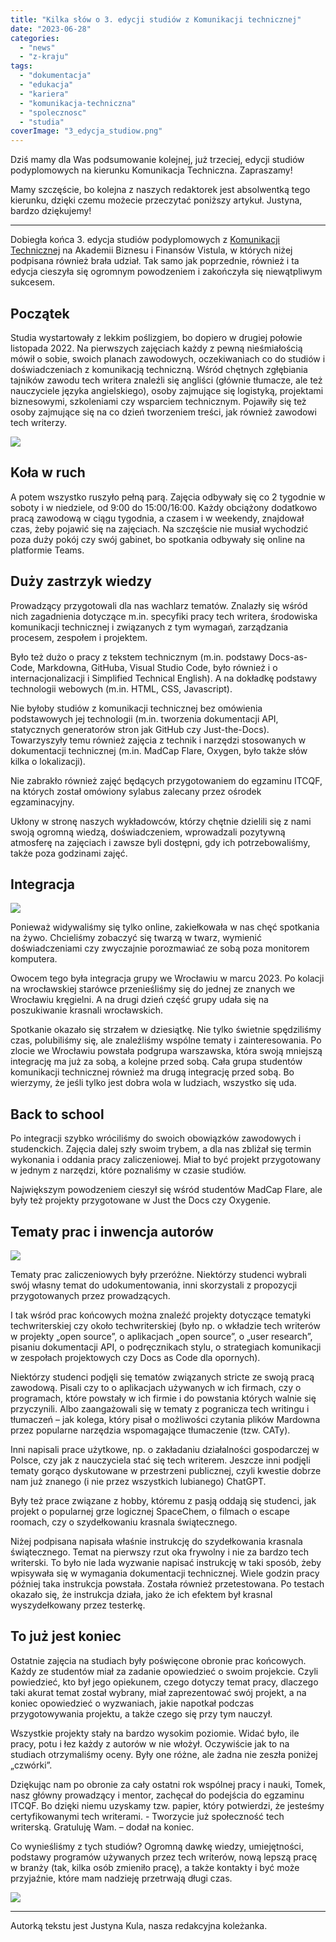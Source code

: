```yaml
---
title: "Kilka słów o 3. edycji studiów z Komunikacji technicznej"
date: "2023-06-28"
categories: 
  - "news"
  - "z-kraju"
tags: 
  - "dokumentacja"
  - "edukacja"
  - "kariera"
  - "komunikacja-techniczna"
  - "spolecznosc"
  - "studia"
coverImage: "3_edycja_studiow.png"
---
```


Dziś mamy dla Was podsumowanie kolejnej, już trzeciej, edycji studiów podyplomowych na kierunku Komunikacja Techniczna. Zapraszamy!

Mamy szczęście, bo kolejna z naszych redaktorek jest absolwentką tego kierunku, dzięki czemu możecie przeczytać poniższy artykuł. Justyna, bardzo dziękujemy!

* * *

Dobiegła końca 3. edycja studiów podyplomowych z [Komunikacji Technicznej](https://vistula.edu.pl/kierunki-studiow/komunikacja-techniczna) na Akademii Biznesu i Finansów Vistula, w których niżej podpisana również brała udział. Tak samo jak poprzednie, również i ta edycja cieszyła się ogromnym powodzeniem i zakończyła się niewątpliwym sukcesem.

## Początek

Studia wystartowały z lekkim poślizgiem, bo dopiero w drugiej połowie listopada 2022. Na pierwszych zajęciach każdy z pewną nieśmiałością mówił o sobie, swoich planach zawodowych, oczekiwaniach co do studiów i doświadczeniach z komunikacją techniczną. Wśród chętnych zgłębiania tajników zawodu tech writera znaleźli się angliści (głównie tłumacze, ale też nauczyciele języka angielskiego), osoby zajmujące się logistyką, projektami biznesowymi, szkoleniami czy wsparciem technicznym. Pojawiły się też osoby zajmujące się na co dzień tworzeniem treści, jak również zawodowi tech writerzy.

![](images/zdjecie1.jpg)

## Koła w ruch

A potem wszystko ruszyło pełną parą. Zajęcia odbywały się co 2 tygodnie w soboty i w niedziele, od 9:00 do 15:00/16:00. Każdy obciążony dodatkowo pracą zawodową w ciągu tygodnia, a czasem i w weekendy, znajdował czas, żeby pojawić się na zajęciach. Na szczęście nie musiał wychodzić poza duży pokój czy swój gabinet, bo spotkania odbywały się online na platformie Teams.

## Duży zastrzyk wiedzy

Prowadzący przygotowali dla nas wachlarz tematów. Znalazły się wśród nich zagadnienia dotyczące m.in. specyfiki pracy tech writera, środowiska komunikacji technicznej i związanych z tym wymagań, zarządzania procesem, zespołem i projektem.

Było też dużo o pracy z tekstem technicznym (m.in. podstawy Docs-as-Code, Markdowna, GitHuba, Visual Studio Code, było również i o internacjonalizacji i Simplified Technical English). A na dokładkę podstawy technologii webowych (m.in. HTML, CSS, Javascript).

Nie byłoby studiów z komunikacji technicznej bez omówienia podstawowych jej technologii (m.in. tworzenia dokumentacji API, statycznych generatorów stron jak GitHub czy Just-the-Docs). Towarzyszyły temu również zajęcia z technik i narzędzi stosowanych w dokumentacji technicznej (m.in. MadCap Flare, Oxygen, było także słów kilka o lokalizacji).

Nie zabrakło również zajęć będących przygotowaniem do egzaminu ITCQF, na których został omówiony sylabus zalecany przez ośrodek egzaminacyjny.

Ukłony w stronę naszych wykładowców, którzy chętnie dzielili się z nami swoją ogromną wiedzą, doświadczeniem, wprowadzali pozytywną atmosferę na zajęciach i zawsze byli dostępni, gdy ich potrzebowaliśmy, także poza godzinami zajęć.

## Integracja

![](images/zdjecie2.jpg)

Ponieważ widywaliśmy się tylko online, zakiełkowała w nas chęć spotkania na żywo. Chcieliśmy zobaczyć się twarzą w twarz, wymienić doświadczeniami czy zwyczajnie porozmawiać ze sobą poza monitorem komputera.

Owocem tego była integracja grupy we Wrocławiu w marcu 2023. Po kolacji na wrocławskiej starówce przenieśliśmy się do jednej ze znanych we Wrocławiu kręgielni. A na drugi dzień część grupy udała się na poszukiwanie krasnali wrocławskich.

Spotkanie okazało się strzałem w dziesiątkę. Nie tylko świetnie spędziliśmy czas, polubiliśmy się, ale znaleźliśmy wspólne tematy i zainteresowania. Po zlocie we Wrocławiu powstała podgrupa warszawska, która swoją mniejszą integrację ma już za sobą, a kolejne przed sobą. Cała grupa studentów komunikacji technicznej również ma drugą integrację przed sobą. Bo wierzymy, że jeśli tylko jest dobra wola w ludziach, wszystko się uda.

## Back to school

Po integracji szybko wróciliśmy do swoich obowiązków zawodowych i studenckich. Zajęcia dalej szły swoim trybem, a dla nas zbliżał się termin wykonania i oddania pracy zaliczeniowej. Miał to być projekt przygotowany w jednym z narzędzi, które poznaliśmy w czasie studiów.

Największym powodzeniem cieszył się wśród studentów MadCap Flare, ale były też projekty przygotowane w Just the Docs czy Oxygenie.

## Tematy prac i inwencja autorów

![](images/zdjecie_3.jpg)

Tematy prac zaliczeniowych były przeróżne. Niektórzy studenci wybrali swój własny temat do udokumentowania, inni skorzystali z propozycji przygotowanych przez prowadzących.

I tak wśród prac końcowych można znaleźć projekty dotyczące tematyki techwriterskiej czy około techwriterskiej (było np. o wkładzie tech writerów w projekty „open source”, o aplikacjach „open source”, o „user research”, pisaniu dokumentacji API, o podręcznikach stylu, o strategiach komunikacji w zespołach projektowych czy Docs as Code dla opornych).

Niektórzy studenci podjęli się tematów związanych stricte ze swoją pracą zawodową. Pisali czy to o aplikacjach używanych w ich firmach, czy o programach, które powstały w ich firmie i do powstania których walnie się przyczynili. Albo zaangażowali się w tematy z pogranicza tech writingu i tłumaczeń – jak kolega, który pisał o możliwości czytania plików Mardowna przez popularne narzędzia wspomagające tłumaczenie (tzw. CATy).

Inni napisali prace użytkowe, np. o zakładaniu działalności gospodarczej w Polsce, czy jak z nauczyciela stać się tech writerem. Jeszcze inni podjęli tematy gorąco dyskutowane w przestrzeni publicznej, czyli kwestie dobrze nam już znanego (i nie przez wszystkich lubianego) ChatGPT.

Były też prace związane z hobby, któremu z pasją oddają się studenci, jak projekt o popularnej grze logicznej SpaceChem, o filmach o escape roomach, czy o szydełkowaniu krasnala świątecznego.

Niżej podpisana napisała właśnie instrukcję do szydełkowania krasnala świątecznego. Temat na pierwszy rzut oka frywolny i nie za bardzo tech writerski. To było nie lada wyzwanie napisać instrukcję w taki sposób, żeby wpisywała się w wymagania dokumentacji technicznej. Wiele godzin pracy później taka instrukcja powstała. Została również przetestowana. Po testach okazało się, że instrukcja działa, jako że ich efektem był krasnal wyszydełkowany przez testerkę.

## To już jest koniec

Ostatnie zajęcia na studiach były poświęcone obronie prac końcowych. Każdy ze studentów miał za zadanie opowiedzieć o swoim projekcie. Czyli powiedzieć, kto był jego opiekunem, czego dotyczy temat pracy, dlaczego taki akurat temat został wybrany, miał zaprezentować swój projekt, a na koniec opowiedzieć o wyzwaniach, jakie napotkał podczas przygotowywania projektu, a także czego się przy tym nauczył.

Wszystkie projekty stały na bardzo wysokim poziomie. Widać było, ile pracy, potu i łez każdy z autorów w nie włożył. Oczywiście jak to na studiach otrzymaliśmy oceny. Były one różne, ale żadna nie zeszła poniżej „czwórki”.

Dziękując nam po obronie za cały ostatni rok wspólnej pracy i nauki, Tomek, nasz główny prowadzący i mentor, zachęcał do podejścia do egzaminu ITCQF. Bo dzięki niemu uzyskamy tzw. papier, który potwierdzi, że jesteśmy certyfikowanymi tech writerami. - Tworzycie już społeczność tech writerską. Gratuluję Wam. – dodał na koniec.

Co wynieśliśmy z tych studiów? Ogromną dawkę wiedzy, umiejętności, podstawy programów używanych przez tech writerów, nową lepszą pracę w branży (tak, kilka osób zmieniło pracę), a także kontakty i być może przyjaźnie, które mam nadzieję przetrwają długi czas.

![](images/zdjecie_4.jpg)

* * *

Autorką tekstu jest Justyna Kula, nasza redakcyjna koleżanka.
